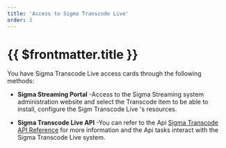 ```yaml
---
title: 'Access to Sigma Transcode Live'
order: 3
---
```


# {{ $frontmatter.title }}

You have Sigma Transcode Live access cards through the following methods:
+ **Sigma Streaming Portal** -Access to the Sigma Streaming system administration website and select the Transcode item to be able to install, configure the Sigm Transcode Live \'s resources.

+ **Sigma Transcode Live API** -You can refer to the Api  [Sigma Transcode API Reference](https://sigmaott.com/apis/sigma-transcode-live.html#/) for more information and the Api tasks interact with the Sigma Transcode Live system.
